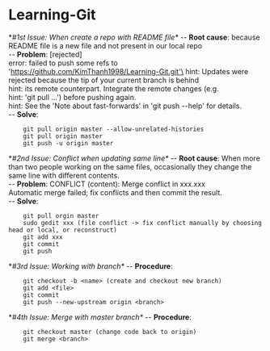 # Learning-Git

**#1st Issue: When create a repo with README file\**
-- **Root cause**: because README file is a new file and not present in our local repo\
-- **Problem**: [rejected]\
	error: failed to push some refs to 'https://github.com/KimThanh1998/Learning-Git.git'\
	hint: Updates were rejected because the tip of your current branch is behind\
	hint: its remote counterpart. Integrate the remote changes (e.g.\
	hint: 'git pull ...') before pushing again.\
	hint: See the 'Note about fast-forwards' in 'git push --help' for details.\
-- **Solve**:
```
	git pull origin master --allow-unrelated-histories
	git pull origin master
	git push -u origin master
```

**#2nd Issue: Conflict when updating same line\**
-- **Root cause**: When more than two people working on the same files, occasionally they change the same line with different contents.\
-- **Problem**: CONFLICT (content): Merge conflict in xxx.xxx \
Automatic merge failed; fix conflicts and then commit the result.\
-- **Solve**:
```
	git pull orgin master
	sudo gedit xxx (file conflict -> fix conflict manually by choosing head or local, or reconstruct)
	git add xxx
	git commit 
	git push
```
	
**#3rd Issue: Working with branch\**
-- **Procedure**:
```
	git checkout -b <name> (create and checkout new branch)
	git add <file>
	git commit
	git push --new-upstream origin <branch>
```
	
**#4th Issue: Merge with master branch\**
-- **Procedure**:
```
	git checkout master (change code back to origin)
	git merge <branch>
```
